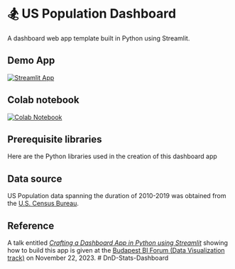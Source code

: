 # 🏂 US Population Dashboard

A dashboard web app template built in Python using Streamlit.

## Demo App

[![Streamlit App](https://static.streamlit.io/badges/streamlit_badge_black_white.svg)](https://population-dashboard.streamlit.app/)

## Colab notebook
[![Colab Notebook](https://colab.research.google.com/assets/colab-badge.svg)](https://github.com/dataprofessor/population-dashboard/blob/master/US_Population.ipynb)

## Prerequisite libraries
Here are the Python libraries used in the creation of this dashboard app

## Data source
US Population data spanning the duration of 2010-2019 was obtained from the [U.S. Census Bureau](https://www.census.gov/data/datasets/time-series/demo/popest/2010s-state-total.html).

## Reference
A talk entitled [_Crafting a Dashboard App in Python using Streamlit_](https://budapestbi.hu/2023/hu/program/speakers/chanin-nantasenamat/) showing how to build this app is given at the [Budapest BI Forum (Data Visualization track)](https://budapestbi.hu/2023/hu/en/program-data-visualization-track/) on November 22, 2023.
#   D n D - S t a t s - D a s h b o a r d  
 